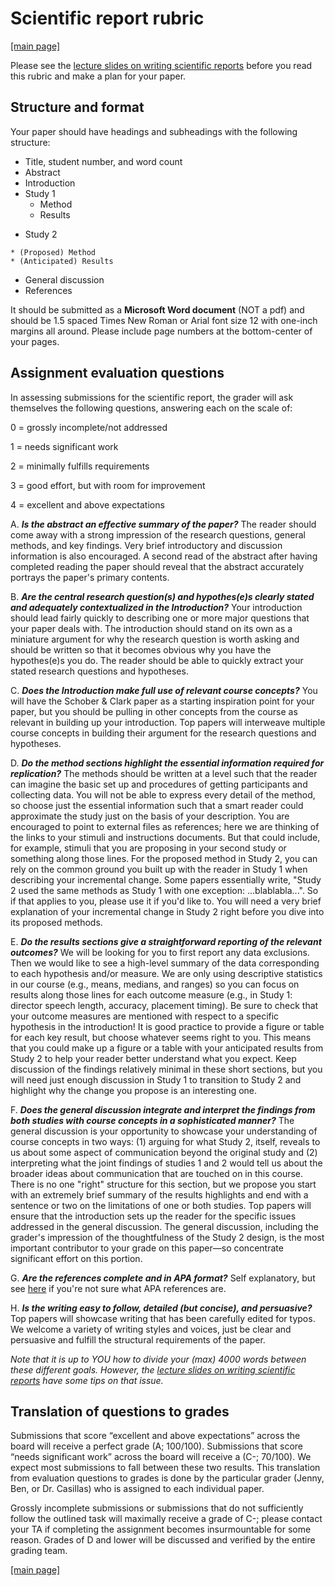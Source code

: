 # Scientific report rubric

[[main page]](../casillas-hli-spring2023-syllabus/)

Please see the [lecture slides on writing scientific reports](https://docs.google.com/presentation/d/1LHTzJKN9NuFEaAPJd_g50GUW9P7hcx0R0Pf_qrfZCzc/edit?usp=sharing) before you read this rubric and make a plan for your paper.

## Structure and format

Your paper should have headings and subheadings with the following structure:

* Title, student number, and word count
* Abstract
* Introduction
* Study 1
	* Method
	* Results
<!--	* Transition motivating study 2-->
* Study 2
<!--	* Mini intro motivating study 2-->
	* (Proposed) Method
	* (Anticipated) Results
* General discussion
* References

It should be submitted as a **Microsoft Word document** (NOT a pdf) and should be 1.5 spaced Times New Roman or Arial font size 12 with one-inch margins all around. Please include page numbers at the bottom-center of your pages.

## Assignment evaluation questions

In assessing submissions for the scientific report, the grader will ask themselves the following questions, answering each on the scale of:

0 = grossly incomplete/not addressed

1 = needs significant work

2 = minimally fulfills requirements

3 = good effort, but with room for improvement

4 = excellent and above expectations

A. _**Is the abstract an effective summary of the paper?**_ The reader should come away with a strong impression of the research questions, general methods, and key findings. Very brief introductory and discussion information is also encouraged. A second read of the abstract after having completed reading the paper should reveal that the abstract accurately portrays the paper's primary contents.

B. _**Are the central research question(s) and hypothes(e)s clearly stated and adequately contextualized in the Introduction?**_ Your introduction should lead fairly quickly to describing one or more major questions that your paper deals with. The introduction should stand on its own as a miniature argument for why the research question is worth asking and should be written so that it becomes obvious why you have the hypothes(e)s you do. The reader should be able to quickly extract your stated research questions and hypotheses.

C. _**Does the Introduction make full use of relevant course concepts?**_ You will have the Schober & Clark paper as a starting inspiration point for your paper, but you should be pulling in other concepts from the course as relevant in building up your introduction. Top papers will interweave multiple course concepts in building their argument for the research questions and hypotheses.

D. _**Do the method sections highlight the essential information required for replication?**_ The methods should be written at a level such that the reader can imagine the basic set up and procedures of getting participants and collecting data. You will not be able to express every detail of the method, so choose just the essential information such that a smart reader could approximate the study just on the basis of your description. You are encouraged to point to external files as references; here we are thinking of the links to your stimuli and instructions documents. But that could include, for example, stimuli that you are proposing in your second study or something along those lines. For the proposed method in Study 2, you can rely on the common ground you built up with the reader in Study 1 when describing your incremental change. Some papers essentially write, "Study 2 used the same methods as Study 1 with one exception: ...blablabla...". So if that applies to you, please use it if you'd like to. You will need a very brief explanation of your incremental change in Study 2 right before you dive into its proposed methods.

E. _**Do the results sections give a straightforward reporting of the relevant outcomes?**_ We will be looking for you to first report any data exclusions. Then we would like to see a high-level summary of the data corresponding to each hypothesis and/or measure. We are only using descriptive statistics in our course (e.g., means, medians, and ranges) so you can focus on results along those lines for each outcome measure (e.g., in Study 1: director speech length, accuracy, placement timing). Be sure to check that your outcome measures are mentioned with respect to a specific hypothesis in the introduction! It is good practice to provide a figure or table for each key result, but choose whatever seems right to you. This means that you could make up a figure or a table with your anticipated results from Study 2 to help your reader better understand what you expect. Keep discussion of the findings relatively minimal in these short sections, but you will need just enough discussion in Study 1 to transition to Study 2 and highlight why the change you propose is an interesting one.

F. _**Does the general discussion integrate and interpret the findings from both studies with course concepts in a sophisticated manner?**_ The general discussion is your opportunity to showcase your understanding of course concepts in two ways: (1) arguing for what Study 2, itself, reveals to us about some aspect of communication beyond the original study and (2) interpreting what the joint findings of studies 1 and 2 would tell us about the broader ideas about communication that are touched on in this course. There is no one "right" structure for this section, but we propose you start with an extremely brief summary of the results highlights and end with a sentence or two on the limitations of one or both studies. Top papers will ensure that the introduction sets up the reader for the specific issues addressed in the general discussion. The general discussion, including the grader's impression of the thoughtfulness of the Study 2 design, is the most important contributor to your grade on this paper—so concentrate significant effort on this portion.

G. _**Are the references complete and in APA format?**_ Self explanatory, but see [here](https://owl.purdue.edu/owl/research_and_citation/apa_style/apa_formatting_and_style_guide/in_text_citations_the_basics.html) if you're not sure what APA references are.

H. _**Is the writing easy to follow, detailed (but concise), and persuasive?**_ Top papers will showcase writing that has been carefully edited for typos. We welcome a variety of writing styles and voices, just be clear and persuasive and fulfill the structural requirements of the paper.

_Note that it is up to YOU how to divide your (max) 4000 words between these different goals. However, the [lecture slides on writing scientific reports](https://docs.google.com/presentation/d/1LHTzJKN9NuFEaAPJd_g50GUW9P7hcx0R0Pf_qrfZCzc/edit?usp=sharing) have some tips on that issue._

## Translation of questions to grades

Submissions that score “excellent and above expectations” across the board will receive a perfect grade (A; 100/100). Submissions that score “needs significant work” across the board will receive a (C-; 70/100). We expect most submissions to fall between these two results. This translation from evaluation questions to grades is done by the particular grader (Jenny, Ben, or Dr. Casillas) who is assigned to each individual paper.

Grossly incomplete submissions or submissions that do not sufficiently follow the outlined task will maximally receive a grade of C-; please contact your TA if completing the assignment becomes insurmountable for some reason. Grades of D and lower will be discussed and verified by the entire grading team.

[[main page]](../casillas-hli-spring2023-syllabus/)
